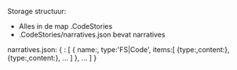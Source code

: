 Storage structuur:

* Alles in de map .CodeStories
* .CodeStories/narratives.json bevat narratives

narratives.json:
{
	<cast path>: [
		{
			name:<narrative title>,
			type:'FS|Code',
			items:[
				{type:<item type>,content:<content>}, 
				{type:<item type>,content:<content>}, 
				...
			]
		},
		...	
	]
}
